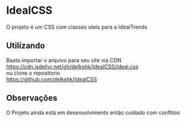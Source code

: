 # IdealCSS
O projeto é um CSS com classes uteis para a IdealTrends 

## Utilizando
Basta importar o arquivo para seu site via CDN<br /> 
https://cdn.jsdelivr.net/gh/delkshk/IdealCSS/ideal.css<br /> 
ou clone o repositorio<br /> 
https://github.com/delkshk/IdealCSS<br /> 


## Observações
O Projeto ainda está em desenvolvimento então cuidado com conflitos

